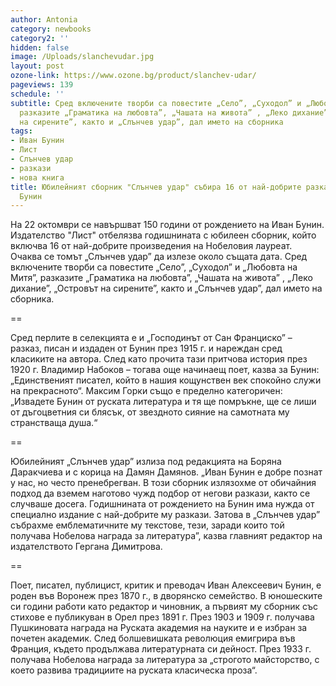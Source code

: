 ```yaml
---
author: Antonia
category: newbooks
category2: ''
hidden: false
image: /Uploads/slanchevudar.jpg
layout: post
ozone-link: https://www.ozone.bg/product/slanchev-udar/
pageviews: 139
schedule: ''
subtitle: Сред включените творби са повестите „Село”, „Суходол” и „Любовта на Митя”,
  разказите „Граматика на любовта”, „Чашата на живота” , „Леко дихание”, „Островът
  на сирените”, както и „Слънчев удар”, дал името на сборника
tags:
- Иван Бунин
- Лист
- Слънчев удар
- разкази
- нова книга
title: Юбилейният сборник "Слънчев удар" събира 16 от най-добрите разкази на Иван
  Бунин
---
```


На 22 октомври се навършват 150 години от рождението на Иван Бунин. Издателство "Лист" отбелязва годишнината с юбилеен сборник, който включва 16 от най-добрите произведения на Нобеловия лауреат. Очаква се томът „Слънчев удар” да излезе около същата дата. Сред включените творби са повестите „Село”, „Суходол” и „Любовта на Митя”, разказите „Граматика на любовта”, „Чашата на живота” , „Леко дихание”, „Островът на сирените”, както и „Слънчев удар”, дал името на сборника.

\==

Сред перлите в селекцията е и „Господинът от Сан Франциско” – разказ, писан и издаден от Бунин през 1915 г. и нареждан сред класиките на автора. След като прочита тази притчова история през 1920 г. Владимир Набоков – тогава още начинаещ поет, казва за Бунин: „Единственият писател, който в нашия кощунствен век спокойно служи на прекрасното“. Максим Горки също е пределно категоричен: „Извадете Бунин от руската литература и тя ще помръкне, ще се лиши от дъгоцветния си блясък, от звездното сияние на самотната му странстваща душа.“

\==

Юбилейният „Слънчев удар” излиза под редакцията на Боряна Даракчиева и с корица на Дамян Дамянов. „Иван Бунин е добре познат у нас, но често пренебрегван. В този сборник излязохме от обичайния подход да вземем наготово чужд подбор от негови разкази, както се случваше досега. Годишнината от рождението на Бунин има нужда от специално издание с най-добрите му разкази. Затова в „Слънчев удар” събрахме емблематичните му текстове, тези, заради които той получава Нобелова награда за литература”, казва главният редактор на издателството Гергана Димитрова.

\==

Поет, писател, публицист, критик и преводач Иван Алексеевич Бунин, е роден във Воронеж през 1870 г., в дворянско семейство. В юношеските си години работи като редактор и чиновник, а първият му сборник със стихове е публикуван в Орел през 1891 г. През 1903 и 1909 г. получава Пушкиновата награда на Руската академия на науките и е избран за почетен академик. След болшевишката революция емигрира във Франция, където продължава литературната си дейност. През 1933 г. получава Нобелова награда за литература за „строгото майсторство, с което развива традициите на руската класическа проза“.